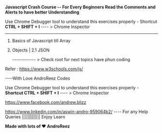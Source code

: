 **Javascript Crash Course -- For Every Beginners Read the Comments and Alerts to have better Understanding**

Use Chrome Debugger tool to understand this exercises properly - Shortcut **CTRL + SHIFT + I** ---- > Chrome Inspector

---

1. Basics of Javascript till Array
2. Objects | 2.1 JSON

   ------------ > Check root for next topics have phun coding

Refer : https://www.w3schools.com/js/

----With Love AndroReez Codes

Use Chrome Debugger tool to understand this exercises properly - **Shortcut CTRL + SHIFT + I** ---- > Chrome Inspector

https://www.facebook.com/andrew.blizz

https://www.linkedin.com/in/aswin-andro-959064b2/ ---- For any Help Queries ||||||||||||| Enjoy Learn

**Made with lots of ❤️ AndroReez**

